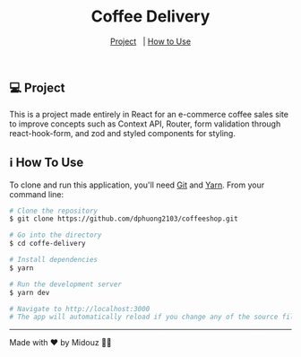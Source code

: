 <h1 align="center">
  Coffee Delivery
</h1>

<p align="center">
  <a href="#-project">Project</a>&nbsp;&nbsp;&nbsp;|
  <a href="#-how-to-use">How to Use</a>
</p>

<br/>

## 💻 Project

This is a project made entirely in React for an e-commerce coffee sales site to improve concepts such as Context API, Router, form validation through react-hook-form, and zod and styled components for styling.

## ℹ️ How To Use

To clone and run this application, you'll need [Git](https://git-scm.com) and [Yarn](https://legacy.yarnpkg.com). From your command line:

```bash
# Clone the repository
$ git clone https://github.com/dphuong2103/coffeeshop.git

# Go into the directory
$ cd coffe-delivery

# Install dependencies
$ yarn

# Run the development server
$ yarn dev

# Navigate to http://localhost:3000
# The app will automatically reload if you change any of the source files.
```

---

Made with ♥ by Midouz 👋🏻
